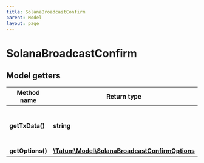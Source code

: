 ```yaml
---
title: SolanaBroadcastConfirm
parent: Model
layout: page
---
```


# SolanaBroadcastConfirm

## Model getters

Method name | Return type | Description | Notes
------------ | ------------- | ------------- | -------------
**getTxData()** | **string** | Raw signed transaction to be published to network. | ex.: `01de391b34567fc65080dfe9e27170e2f9ac1cd1719878719feb74bb422d1795201df71fcf7349f5`
**getOptions()** | [**\Tatum\Model\SolanaBroadcastConfirmOptions**](../SolanaBroadcastConfirmOptions) |  | ex.: `null` [optional]

